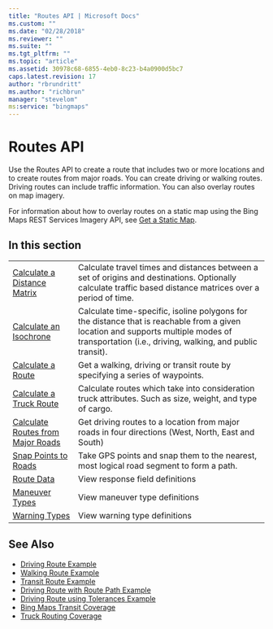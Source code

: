 ```yaml
---
title: "Routes API | Microsoft Docs"
ms.custom: ""
ms.date: "02/28/2018"
ms.reviewer: ""
ms.suite: ""
ms.tgt_pltfrm: ""
ms.topic: "article"
ms.assetid: 30978c68-6855-4eb0-8c23-b4a0900d5bc7
caps.latest.revision: 17
author: "rbrundritt"
ms.author: "richbrun"
manager: "stevelom"
ms:service: "bingmaps"
---
```

# Routes API
Use the Routes API to create a route that includes two or more locations and to create routes from major roads. You can create driving or walking routes. Driving routes can include traffic information. You can also overlay routes on map imagery.  
  
 For information about how to overlay routes on a static map using the Bing Maps REST Services Imagery API, see [Get a Static Map](../rest-services/get-a-static-map.md).  
  
## In this section  
  
|||  
|-|-|  
|[Calculate a Distance Matrix](../rest-services/calculate-a-distance-matrix.md)|Calculate travel times and distances between a set of origins and destinations. Optionally calculate traffic based distance matrices over a period of time.|  
|[Calculate an Isochrone](../rest-services/calculate-an-isochrone.md)|Calculate time-specific, isoline polygons for the distance that is reachable from a given location and supports multiple modes of transportation (i.e., driving, walking, and public transit).|  
|[Calculate a Route](../rest-services/calculate-a-route.md)|Get a walking, driving or transit route by specifying a series of waypoints.|  
|[Calculate a Truck Route](../rest-services/calculate-a-truck-route.md)|Calculate routes which take into consideration truck attributes. Such as size, weight, and type of cargo.|  
|[Calculate Routes from Major Roads](../rest-services/calculate-routes-from-major-roads.md)|Get driving routes to a location from major roads in four directions (West, North, East and South)|  
|[Snap Points to Roads](../rest-services/snap-points-to-roads.md)|Take GPS points and snap them to the nearest, most logical road segment to form a path.|  
|[Route Data](../rest-services/route-data.md)|View response field definitions|  
|[Maneuver Types](../rest-services/maneuver-types.md)|View maneuver type definitions|  
|[Warning Types](../rest-services/warning-types.md)|View warning type definitions|  
  
## See Also  
 * [Driving Route Example](../rest-services/driving-route-example.md)   
 * [Walking Route Example](../rest-services/walking-route-example.md)   
 * [Transit Route Example](../rest-services/transit-route-example.md)   
 * [Driving Route with Route Path Example](../rest-services/driving-route-with-route-path-example.md)   
 * [Driving Route using Tolerances Example](../rest-services/driving-route-using-tolerances-example.md)   
 * [Bing Maps Transit Coverage](../coverage/bing-maps-transit-coverage.md)
 * [Truck Routing Coverage](../coverage/truck-routing-coverage.md)